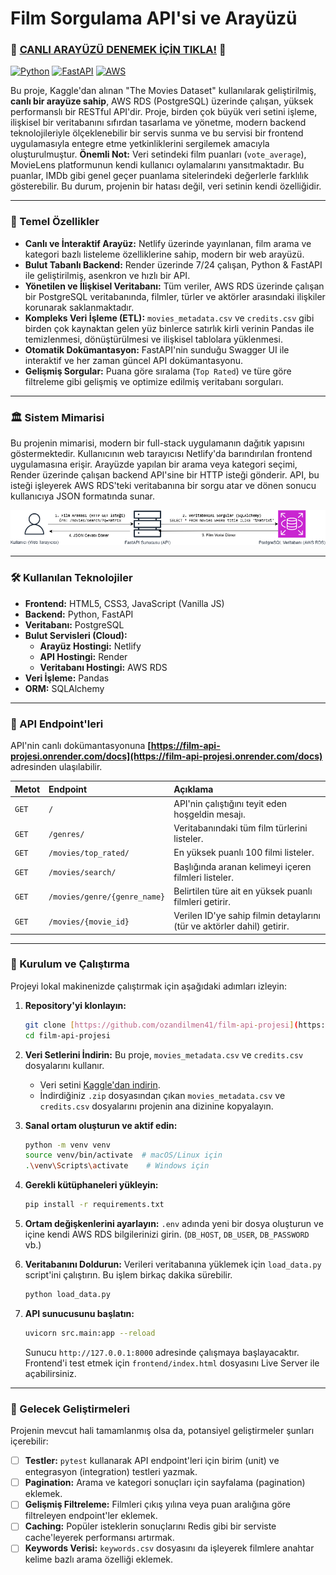 # Film Sorgulama API'si ve Arayüzü

### 🚀 **[CANLI ARAYÜZÜ DENEMEK İÇİN TIKLA!](https://film-api-proje.netlify.app/)** 🚀

[![Python](https://img.shields.io/badge/Python-3.10-blue.svg)](https://www.python.org/downloads/release/python-310/)
[![FastAPI](https://img.shields.io/badge/FastAPI-0.95.2-green.svg)](https://fastapi.tiangolo.com/)
[![AWS](https://img.shields.io/badge/AWS-RDS-orange.svg)](https://aws.amazon.com/rds/)

Bu proje, Kaggle'dan alınan "The Movies Dataset" kullanılarak geliştirilmiş, **canlı bir arayüze sahip**, AWS RDS (PostgreSQL) üzerinde çalışan, yüksek performanslı bir RESTful API'dir. Proje, birden çok büyük veri setini işleme, ilişkisel bir veritabanını sıfırdan tasarlama ve yönetme, modern backend teknolojileriyle ölçeklenebilir bir servis sunma ve bu servisi bir frontend uygulamasıyla entegre etme yetkinliklerini sergilemek amacıyla oluşturulmuştur.
**Önemli Not:** Veri setindeki film puanları (`vote_average`), MovieLens platformunun kendi kullanıcı oylamalarını yansıtmaktadır. Bu puanlar, IMDb gibi genel geçer puanlama sitelerindeki değerlerle farklılık gösterebilir. Bu durum, projenin bir hatası değil, veri setinin kendi özelliğidir.

---

### 🚀 Temel Özellikler

- **Canlı ve İnteraktif Arayüz:** Netlify üzerinde yayınlanan, film arama ve kategori bazlı listeleme özelliklerine sahip, modern bir web arayüzü.
- **Bulut Tabanlı Backend:** Render üzerinde 7/24 çalışan, Python & FastAPI ile geliştirilmiş, asenkron ve hızlı bir API.
- **Yönetilen ve İlişkisel Veritabanı:** Tüm veriler, AWS RDS üzerinde çalışan bir PostgreSQL veritabanında, filmler, türler ve aktörler arasındaki ilişkiler korunarak saklanmaktadır.
- **Kompleks Veri İşleme (ETL):** `movies_metadata.csv` ve `credits.csv` gibi birden çok kaynaktan gelen yüz binlerce satırlık kirli verinin Pandas ile temizlenmesi, dönüştürülmesi ve ilişkisel tablolara yüklenmesi.
- **Otomatik Dokümantasyon:** FastAPI'nin sunduğu Swagger UI ile interaktif ve her zaman güncel API dokümantasyonu.
- **Gelişmiş Sorgular:** Puana göre sıralama (`Top Rated`) ve türe göre filtreleme gibi gelişmiş ve optimize edilmiş veritabanı sorguları.

---

### 🏛️ Sistem Mimarisi

Bu projenin mimarisi, modern bir full-stack uygulamanın dağıtık yapısını göstermektedir. Kullanıcının web tarayıcısı Netlify'da barındırılan frontend uygulamasına erişir. Arayüzde yapılan bir arama veya kategori seçimi, Render üzerinde çalışan backend API'sine bir HTTP isteği gönderir. API, bu isteği işleyerek AWS RDS'teki veritabanına bir sorgu atar ve dönen sonucu kullanıcıya JSON formatında sunar.

![Sistem Mimarisi](architecture.png)

---

### 🛠️ Kullanılan Teknolojiler

- **Frontend:** HTML5, CSS3, JavaScript (Vanilla JS)
- **Backend:** Python, FastAPI
- **Veritabanı:** PostgreSQL
- **Bulut Servisleri (Cloud):**
    - **Arayüz Hostingi:** Netlify
    - **API Hostingi:** Render
    - **Veritabanı Hostingi:** AWS RDS
- **Veri İşleme:** Pandas
- **ORM:** SQLAlchemy

---

### 📖 API Endpoint'leri

API'nin canlı dokümantasyonuna **[https://film-api-projesi.onrender.com/docs](https://film-api-projesi.onrender.com/docs)** adresinden ulaşılabilir.

| Metot | Endpoint                  | Açıklama                                      |
| :---- | :------------------------ | :-------------------------------------------- |
| `GET` | `/`                       | API'nin çalıştığını teyit eden hoşgeldin mesajı. |
| `GET` | `/genres/`                | Veritabanındaki tüm film türlerini listeler.    |
| `GET` | `/movies/top_rated/`      | En yüksek puanlı 100 filmi listeler.          |
| `GET` | `/movies/search/`         | Başlığında aranan kelimeyi içeren filmleri listeler. |
| `GET` | `/movies/genre/{genre_name}` | Belirtilen türe ait en yüksek puanlı filmleri getirir. |
| `GET` | `/movies/{movie_id}`      | Verilen ID'ye sahip filmin detaylarını (tür ve aktörler dahil) getirir. |

---

### 🔧 Kurulum ve Çalıştırma

Projeyi lokal makinenizde çalıştırmak için aşağıdaki adımları izleyin:

1.  **Repository'yi klonlayın:**
    ```bash
    git clone [https://github.com/ozandilmen41/film-api-projesi](https://github.com/ozandilmen41/film-api-projesi)
    cd film-api-projesi
    ```

2.  **Veri Setlerini İndirin:**
    Bu proje, `movies_metadata.csv` ve `credits.csv` dosyalarını kullanır.
    - Veri setini [Kaggle'dan indirin](https://www.kaggle.com/datasets/rounakbanik/the-movies-dataset).
    - İndirdiğiniz `.zip` dosyasından çıkan `movies_metadata.csv` ve `credits.csv` dosyalarını projenin ana dizinine kopyalayın.

3.  **Sanal ortam oluşturun ve aktif edin:**
    ```bash
    python -m venv venv
    source venv/bin/activate  # macOS/Linux için
    .\venv\Scripts\activate    # Windows için
    ```

4.  **Gerekli kütüphaneleri yükleyin:**
    ```bash
    pip install -r requirements.txt
    ```

5.  **Ortam değişkenlerini ayarlayın:**
    `.env` adında yeni bir dosya oluşturun ve içine kendi AWS RDS bilgilerinizi girin. (`DB_HOST`, `DB_USER`, `DB_PASSWORD` vb.)

6.  **Veritabanını Doldurun:**
    Verileri veritabanına yüklemek için `load_data.py` script'ini çalıştırın. Bu işlem birkaç dakika sürebilir.
    ```bash
    python load_data.py
    ```

7.  **API sunucusunu başlatın:**
    ```bash
    uvicorn src.main:app --reload
    ```
    Sunucu `http://127.0.0.1:8000` adresinde çalışmaya başlayacaktır. Frontend'i test etmek için `frontend/index.html` dosyasını Live Server ile açabilirsiniz.

---

### 🌟 Gelecek Geliştirmeleri

Projenin mevcut hali tamamlanmış olsa da, potansiyel geliştirmeler şunları içerebilir:

- [ ] **Testler:** `pytest` kullanarak API endpoint'leri için birim (unit) ve entegrasyon (integration) testleri yazmak.
- [ ] **Pagination:** Arama ve kategori sonuçları için sayfalama (pagination) eklemek.
- [ ] **Gelişmiş Filtreleme:** Filmleri çıkış yılına veya puan aralığına göre filtreleyen endpoint'ler eklemek.
- [ ] **Caching:** Popüler isteklerin sonuçlarını Redis gibi bir serviste cache'leyerek performansı artırmak.
- [ ] **Keywords Verisi:** `keywords.csv` dosyasını da işleyerek filmlere anahtar kelime bazlı arama özelliği eklemek.